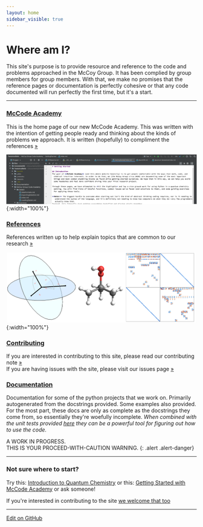 ```yaml
---
layout: home
sidebar_visible: true
---
```


# Where am I?

This site's purpose is to provide resource and reference to the code and problems approached in the McCoy Group. It has been complied by group members for group members. With that, we make no promises that the reference pages or documentation is perfectly cohesive or that any code documented will run perfectly the first time, but it's a start.

---

### [McCode Academy](McCoy%20Group%20Code%20Academy)

This is the home page of our new McCode Academy.
This was written with the intention of getting people ready and thinking about the kinds of problems we approach.
It is written (hopefully) to compliment the references [»](McCoy%20Group%20Code%20Academy)

![mccode banner](img/mccode_academy.png){:width="100%"}

### [References](References)

References written up to help explain topics that are common to our research [»](References)

![refs banner](img/references_banner.png){:width="100%"}

### [Contributing](Contributing.md)

If you are interested in contributing to this site, please read our contributing note [»](Contributing.md) <br/>
If you are having issues with the site, please visit our issues page [»](https://github.com/McCoyGroup/References/issues)

### [Documentation](Documentation)

Documentation for some of the python projects that we work on. Primarily
 autogenerated from the docstrings provided. Some examples also provided.
For the most part, these docs are only as complete as the docstrings they come
 from, so essentially they're woefully incomplete.
*When combined with the unit tests provided [here](https://github.com/McCoyGroup/References/Tests)
they can be a powerful tool for figuring out how to use the code.*

A WORK IN PROGRESS.<br/>
THIS IS YOUR PROCEED-WITH-CAUTION WARNING.
{: .alert .alert-danger}

---

### Not sure where to start?
Try this: [Introduction to Quantum Chemistry](https://mccoygroup.github.io/References/References/Intro%20To%20Quantum/)
or this: [Getting Started with McCode Academy](https://mccoygroup.github.io/References/McCoy%20Group%20Code%20Academy/GettingStarted/)
or ask someone!

If you're interested in contributing to the site [we welcome that too](Contributing.md)

---
[Edit on GitHub](https://github.com/McCoyGroup/References/edit/gh-pages/index.md)
